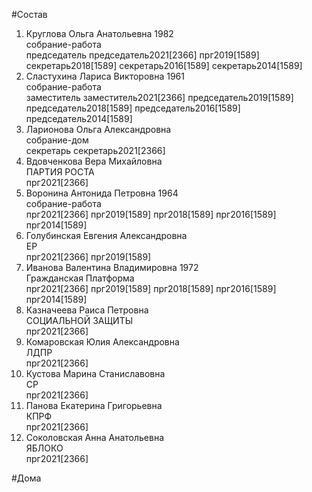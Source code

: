 #Состав  
1. Круглова Ольга Анатольевна 1982  
    собрание-работа  
    председатель председатель2021[2366] прг2019[1589] секретарь2018[1589] секретарь2016[1589] секретарь2014[1589]  
2. Сластухина Лариса Викторовна 1961  
    собрание-работа  
    заместитель заместитель2021[2366] председатель2019[1589] председатель2018[1589] председатель2016[1589] председатель2014[1589]  
3. Ларионова Ольга Александровна  
    собрание-дом  
    секретарь секретарь2021[2366]  
4. Вдовченкова Вера Михайловна  
    ПАРТИЯ РОСТА  
    прг2021[2366]  
5. Воронина Антонида Петровна 1964  
    собрание-работа  
    прг2021[2366] прг2019[1589] прг2018[1589] прг2016[1589] прг2014[1589]  
6. Голубинская Евгения Александровна  
    ЕР  
    прг2021[2366] прг2019[1589]  
7. Иванова Валентина Владимировна 1972  
    Гражданская Платформа  
    прг2021[2366] прг2019[1589] прг2018[1589] прг2016[1589] прг2014[1589]  
8. Казначеева Раиса Петровна  
    СОЦИАЛЬНОЙ ЗАЩИТЫ  
    прг2021[2366]  
9. Комаровская Юлия Александровна  
    ЛДПР  
    прг2021[2366]  
10. Кустова Марина Станиславовна  
    СР  
    прг2021[2366]  
11. Панова Екатерина Григорьевна  
    КПРФ  
    прг2021[2366]  
12. Соколовская Анна Анатольевна  
    ЯБЛОКО  
    прг2021[2366]  
  
#Дома  
